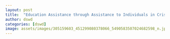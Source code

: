 ```yaml
---
layout: post
title:  "Education Assistance through Assistance to Individuals in Crisis Situations (AICS)"
author: dswd
categories: [dswd]
image: assets/images/305159603_451299080378066_5490583507024682598_n.jpg
---
```

